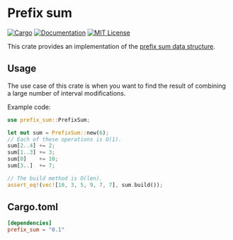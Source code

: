 # Prefix sum

[![Cargo](https://img.shields.io/crates/v/prefix_sum.svg)](https://crates.io/crates/prefix_sum)
[![Documentation](https://docs.rs/prefix_sum/badge.svg)](https://docs.rs/prefix_sum)
[![MIT License](https://img.shields.io/badge/license-MIT-blue.svg)](https://github.com/Darksonn/prefix_sum/blob/master/LICENSE)

This crate provides an implementation of the [prefix sum data structure][1].

## Usage

The use case of this crate is when you want to find the result of combining a
large number of interval modifications.

Example code:

```rust
use prefix_sum::PrefixSum;

let mut sum = PrefixSum::new(6);
// Each of these operations is O(1).
sum[2..4] += 2;
sum[1..3] += 3;
sum[0]    += 10;
sum[3..]  += 7;

// The build method is O(len).
assert_eq!(vec![10, 3, 5, 9, 7, 7], sum.build());
```

## Cargo.toml

```toml
[dependencies]
prefix_sum = "0.1"
```

  [1]: https://en.wikipedia.org/wiki/Prefix_sum
